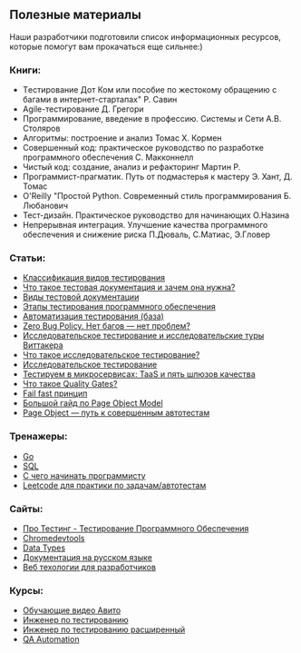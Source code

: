 ## Полезные материалы
Наши разработчики подготовили список информационных ресурсов, которые помогут вам прокачаться еще сильнее:)

### Книги:
- Tестирование Дот Ком или пособие по жестокому обращению с багами в интернет-стартапах" Р. Савин
- Agile-тестирование Д. Грегори
- Программирование, введение в профессию. Системы и Сети А.В. Столяров
- Алгоритмы: построение и анализ Томас Х. Кормен
- Совершенный код: практическое руководство по разработке программного обеспечения С. Макконнелл
- Чистый код: создание, анализ и рефакторинг Мартин Р.
- Программист-прагматик. Путь от подмастерья к мастеру Э. Хант, Д. Томас
- O'Reilly "Простой Python. Современный стиль программирования Б. Любанович
- Тест-дизайн. Практическое руководство для начинающих О.Назина 
- Непрерывная интеграция. Улучшение качества программного обеспечения и снижение риска П.Дюваль, C.Матиас, Э.Гловер

### Статьи:
- [Классификация видов тестирования](https://habr.com/ru/companies/npo-comp/articles/223833/)
- [Что такое тестовая документация и зачем она нужна?](https://testengineer.ru/chto-takoe-testovaya-dokumentaciya-i-zachem-ona-nuzhna/)
- [Виды тестовой документации](https://vladislaveremeev.gitbook.io/qa_bible/testovaya-dokumentaciya-i-artefakty-test-deliverablestest-artifacts/vidy-testovoi-dokumentacii)
- [Этапы тестирования программного обеспечения](https://tquality.ru/blog/ehtapy-testirovaniya-po/)
- [Автоматизация тестирования (база)](https://habr.com/ru/companies/rshb/articles/591449/)
- [Zero Bug Policy. Нет багов — нет проблем?](https://habr.com/ru/companies/avito/articles/455068/)
- [Исследовательское тестирование и исследовательские туры Виттакера](https://www.software-testing.by/blog/exploratory-testing-exploratory-tours/)
- [Что такое исследовательское тестирование?](https://habr.com/ru/articles/148479/)
- [Исследовательское тестирование](https://tquality.ru/blog/issledovatelskoe-testirovanie/)
- [Тестируем в микросервисах: TaaS и пять шлюзов качества](https://habr.com/ru/companies/avito/articles/835060/)
- [Что такое Quality Gates?](https://habr.com/ru/articles/690296/)
- [Fail fast принцип](https://habr.com/ru/articles/697084/)
- [Большой гайд по Page Object Model](https://testengineer.ru/bolshoj-gajd-po-page-object-model/)
- [Page Object — путь к совершенным автотестам](https://habr.com/ru/companies/wapstart/articles/138674/)

### Тренажеры:
- [Go](https://go.dev/tour/welcome/1)
- [SQL](https://sql-academy.org/ru/guide)
- [С чего начинать программисту](https://fruntend.com/manuals/s-chego-nachinat-programmistu)
- [Leetcode для практики по задачам/автотестам](https://leetcode.com/)

### Сайты:
- [Про Тестинг - Тестирование Программного Обеспечения](https://www.protesting.ru/)
- [Chromedevtools](https://chromedevtools.github.io/devtools-protocol/tot/Fetch/#method-enable)
- [Data Types](https://www.postgresql.org/docs/10/datatype.html)
- [Документация на русском языке](https://pytest-docs-ru.readthedocs.io/ru/latest/index.html)
- [Веб техологии для разработчиков](https://developer.mozilla.org/ru/docs/Web/HTTP/Status)

### Курсы:
- [Обучающие видео Авито](https://m.youtube.com/@AvitoTech)
- [Инженер по тестированию](https://practicum.yandex.ru/qa-engineer-ab/)
- [Инженер по тестированию расширенный](https://practicum.yandex.ru/qa-engineer-plus)
- [QA Automation](https://redrover.school/?lang=ru)
